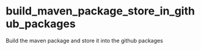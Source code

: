 # build_maven_package_store_in_github_packages
Build the maven package and store it into the github packages
